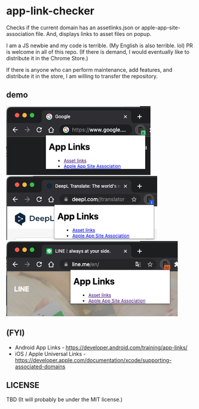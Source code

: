 # app-link-checker

Checks if the current domain has an assetlinks.json or apple-app-site-association file.
And, displays links to asset files on popup.

I am a JS newbie and my code is terrible. (My English is also terrible. lol)
PR is welcome in all of this repo.
(If there is demand, I would eventually like to distribute it in the Chrome Store.)

If there is anyone who can perform maintenance, add features, and distribute it in the store, I am willing to transfer the repository.

## demo

![has assetlinks.json](.img/google.com.png)
![has apple-app-site-association](.img/deepl.com.png)
![both supported](.img/line.me.png)

## (FYI)

- Android App Links - <https://developer.android.com/training/app-links/>
- iOS / Apple Universal Links - <https://developer.apple.com/documentation/xcode/supporting-associated-domains>

## LICENSE

TBD
(It will probably be under the MIT license.)
